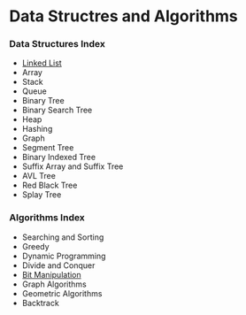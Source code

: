 <h1><b>Data Structres and Algorithms</b></h1>
<h3>Data Structures Index</h3>
<ul>
<li> <a href="https://github.com/code-blooded/competitive-coding/tree/master/linked-list"> Linked List </a> </li>
<li> Array </li>
<li> Stack </li>
<li> Queue </li>
<li> Binary Tree </li>
<li> Binary Search Tree </li>
<li> Heap </li>
<li> Hashing </li>
<li> Graph </li>
<li> Segment Tree </li>
<li> Binary Indexed Tree </li>
<li> Suffix Array and Suffix Tree </li>
<li> AVL Tree </li>
<li> Red Black Tree </li>
<li> Splay Tree </li>
</ul>
<h3>Algorithms Index</h3>
<ul>
<li> Searching and Sorting </li>
<li> Greedy </li>
<li> Dynamic Programming </li>
<li> Divide and Conquer </li>
<li> <a href="https://github.com/code-blooded/data-structures-and-algorithms/tree/master/bit-manipulation"> Bit Manipulation </a> </li>
<li> Graph Algorithms </li>
<li> Geometric Algorithms </li>
<li> Backtrack </li>
</ul>

